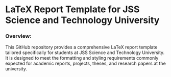 # LaTeX Report Template for JSS Science and Technology University

### Overview:

This GitHub repository provides a comprehensive LaTeX report template tailored specifically for students at JSS Science and Technology University. It is designed to meet the formatting and styling requirements commonly expected for academic reports, projects, theses, and research papers at the university.
